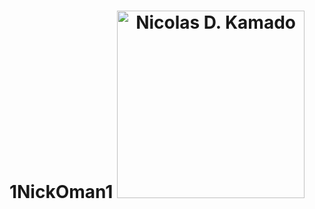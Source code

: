 <h1 align="center">
    <b>1NickOman1</b>
    <img src="https://avatars.githubusercontent.com/u/74034273?v=4" alt="Nicolas D. Kamado" width="300" height="300">
